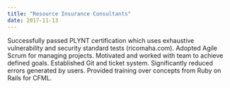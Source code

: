 ```yaml
---
title: "Resource Insurance Consultants"
date: 2017-11-13
---
```


Successfully passed PLYNT certification which uses exhaustive vulnerability and security standard tests (ricomaha.com). Adopted Agile Scrum for managing projects. Motivated and worked with team to achieve defined goals. Established Git and ticket system. Significantly reduced errors generated by users. Provided training over concepts from Ruby on Rails for CFML.
